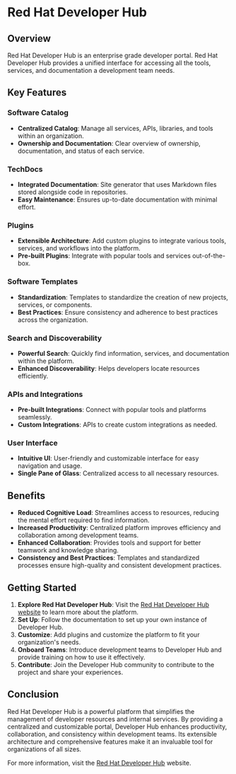# Red Hat Developer Hub

## Overview

Red Hat Developer Hub is an enterprise grade developer portal. Red Hat Developer Hub provides a unified interface for accessing all the tools, services, and documentation a development team needs.

## Key Features

### Software Catalog
- **Centralized Catalog**: Manage all services, APIs, libraries, and tools within an organization.
- **Ownership and Documentation**: Clear overview of ownership, documentation, and status of each service.

### TechDocs
- **Integrated Documentation**: Site generator that uses Markdown files stored alongside code in repositories.
- **Easy Maintenance**: Ensures up-to-date documentation with minimal effort.

### Plugins
- **Extensible Architecture**: Add custom plugins to integrate various tools, services, and workflows into the platform.
- **Pre-built Plugins**: Integrate with popular tools and services out-of-the-box.

### Software Templates
- **Standardization**: Templates to standardize the creation of new projects, services, or components.
- **Best Practices**: Ensure consistency and adherence to best practices across the organization.

### Search and Discoverability
- **Powerful Search**: Quickly find information, services, and documentation within the platform.
- **Enhanced Discoverability**: Helps developers locate resources efficiently.

### APIs and Integrations
- **Pre-built Integrations**: Connect with popular tools and platforms seamlessly.
- **Custom Integrations**: APIs to create custom integrations as needed.

### User Interface
- **Intuitive UI**: User-friendly and customizable interface for easy navigation and usage.
- **Single Pane of Glass**: Centralized access to all necessary resources.

## Benefits

- **Reduced Cognitive Load**: Streamlines access to resources, reducing the mental effort required to find information.
- **Increased Productivity**: Centralized platform improves efficiency and collaboration among development teams.
- **Enhanced Collaboration**: Provides tools and support for better teamwork and knowledge sharing.
- **Consistency and Best Practices**: Templates and standardized processes ensure high-quality and consistent development practices.

## Getting Started

1. **Explore Red Hat Developer Hub**: Visit the [Red Hat Developer Hub website](https://developers.redhat.com/rhdh/overview) to learn more about the platform.
2. **Set Up**: Follow the documentation to set up your own instance of Developer Hub.
3. **Customize**: Add plugins and customize the platform to fit your organization's needs.
4. **Onboard Teams**: Introduce development teams to Developer Hub and provide training on how to use it effectively.
5. **Contribute**: Join the Developer Hub community to contribute to the project and share your experiences.

## Conclusion

Red Hat Developer Hub is a powerful platform that simplifies the management of developer resources and internal services. By providing a centralized and customizable portal, Developer Hub enhances productivity, collaboration, and consistency within development teams. Its extensible architecture and comprehensive features make it an invaluable tool for organizations of all sizes.

For more information, visit the [Red Hat Developer Hub](https://developers.redhat.com/rhdh/overview) website.
